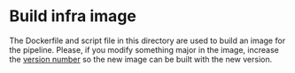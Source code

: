 # Build infra image

The Dockerfile and script file in this directory are used to build an image for the pipeline.
Please, if you modify something major in the image, increase the [version number](.version) so the new image can be built with the new version.
